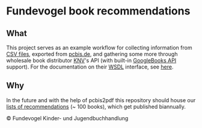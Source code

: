 # Fundevogel book recommendations

## What
This project serves as an example workflow for collecting information from [CSV files](https://en.wikipedia.org/wiki/Comma-separated_values), exported from [pcbis.de](https://pcbis.de), and gathering some more through wholesale book distributor [KNV](http://knv.de)'s API (with built-in [GoogleBooks API](https://developers.google.com/books) support). For the documentation on their [WSDL](https://en.wikipedia.org/wiki/Web_Services_Description_Language) interface, see [here](http://www.knv.de/fileadmin/user_upload/IT/KNV-Webservice-2.pdf).


## Why
In the future and with the help of pcbis2pdf this repository should house our [lists of recommendations](https://fundevogel.de/en/recommendations) (~ 100 books), which get published biannually.


:copyright: Fundevogel Kinder- und Jugendbuchhandlung
